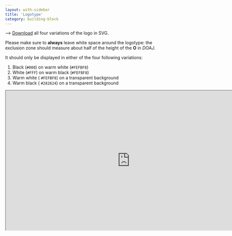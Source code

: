 ```yaml
---
layout: with-sidebar
title: 'Logotype'
category: building-block
---
```


⟶ [Download](/files/logotype.zip) all four variations of the logo in SVG.

Please make sure to **always** leave white space around the logotype: the exclusion zone should measure about half of the height of the **O** in _DOAJ_.

It should only be displayed in either of the four following variations:

1. Black (`#000`) on warm white (`#FEFBF8`)
2. White (`#FFF`) on warm black (`#FEFBF8`)
3. Warm white (<span data-feather="droplet" class="white-fill"></span> `#FEFBF8`) on a transparent background
4. Warm black (<span data-feather="droplet" class="black-fill"></span> `#282624`) on a transparent background

<iframe title="DOAJ logotypes on Figma" width="800" height="450" src="https://www.figma.com/embed?embed_host=share&url=https%3A%2F%2Fwww.figma.com%2Ffile%2FCLkv5unlaRSU5YABUNqN1v%2FBuilding-blocks%3Fnode-id%3D1152%253A6" allowfullscreen></iframe>
